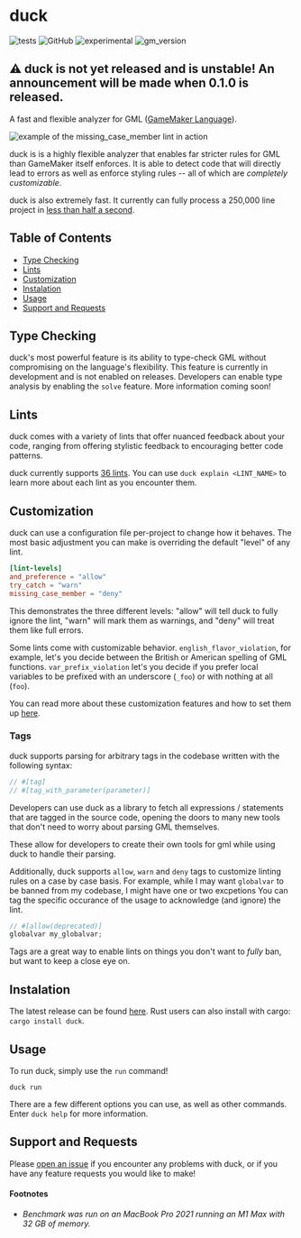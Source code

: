 # duck

![tests](https://img.shields.io/testspace/tests/imlazyeye/imlazyeye:duck/main)
![GitHub](https://img.shields.io/badge/license-MIT-green)
![experimental](https://img.shields.io/badge/stability-experimental-important)
![gm_version](https://img.shields.io/badge/GM%20Runtime-2022.3.0.497-blue)

## ⚠️ duck is not yet released and is unstable! An announcement will be made when 0.1.0 is released.

A fast and flexible analyzer for GML ([GameMaker Language](https://manual.yoyogames.com/#t=Content.html)).

![example of the missing_case_member lint in action](https://i.imgur.com/i3b6sH1.jpg)

duck is is a highly flexible analyzer that enables far stricter rules for GML than GameMaker itself enforces. It is able to detect code that will directly lead to errors as well as enforce styling rules -- all of which are _completely customizable_.

duck is also extremely fast. It currently can fully process a 250,000 line project in [less than half a second](#footnotes).

## Table of Contents

- [Type Checking](#type-checking)
- [Lints](#lints)
- [Customization](#customization)
- [Instalation](#instalation)
- [Usage](#usage)
- [Support and Requests](#support-and-requests)

## Type Checking

duck's most powerful feature is its ability to type-check GML without compromising on the language's flexibility. This feature is currently in development and is not enabled on releases. Developers can enable type analysis by enabling the `solve` feature. More information coming soon!

## Lints

duck comes with a variety of lints that offer nuanced feedback about your code, ranging from offering stylistic feedback to encouraging better code patterns. 

duck currently supports [36 lints](LINTS.md). You can use `duck explain <LINT_NAME>` to learn more about each lint as you encounter them.

## Customization

duck can use a configuration file per-project to change how it behaves. The most basic adjustment you can make is overriding the default "level" of any lint.

```toml
[lint-levels]
and_preference = "allow"
try_catch = "warn"
missing_case_member = "deny"
```

This demonstrates the three different levels: "allow" will tell duck to fully ignore the lint, "warn" will mark them as warnings, and "deny" will treat them like full errors.

Some lints come with customizable behavior. `english_flavor_violation`, for example, let's you decide between the British or American spelling of GML functions. `var_prefix_violation` let's you decide if you prefer local variables to be prefixed with an underscore (`_foo`) or with nothing at all (`foo`).

You can read more about these customization features and how to set them up [here](CONFIGURATION.md).

### Tags

duck supports parsing for arbitrary tags in the codebase written with the following syntax:

```js
// #[tag]
// #[tag_with_parameter(parameter)]
```

Developers can use duck as a library to fetch all expressions / statements that are tagged in the source code, opening the doors to many new tools that don't need to worry about parsing GML themselves.

These allow for developers to create their own tools for gml while using duck to handle their parsing.

Additionally, duck supports `allow`, `warn` and `deny` tags to customize linting rules on a case by case basis. For example, while I may want `globalvar` to be banned from my codebase, I might have one or two excpetions You can tag the specific occurance of the usage to acknowledge (and ignore) the lint.

```js
// #[allow(deprecated)]
globalvar my_globalvar;
```

Tags are a great way to enable lints on things you don't want to _fully_ ban, but want to keep a close eye on.

## Instalation

The latest release can be found [here](https://github.com/imlazyeye/duck/releases). Rust users can also install with cargo: `cargo install duck`.

## Usage

To run duck, simply use the `run` command!

```
duck run
```

There are a few different options you can use, as well as other commands. Enter `duck help` for more information.

## Support and Requests

Please [open an issue](https://github.com/imlazyeye/duck/issues) if you encounter any problems with duck, or if you have any feature requests you would like to make!

#### Footnotes

- _Benchmark was run on an MacBook Pro 2021 running an M1 Max with 32 GB of memory._
